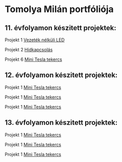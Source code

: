 # Tomolya Milán portfóliója

## 11. évfolyamon készitett projektek:

Projekt 1 [Vezeték nélküli LED](/11/projekt01/projekt01.md)

Projekt 2 [Hídkapcsolás](/11/projekt01/projekt02/projekt02.md) 

Projekt 6 [Mini Tesla tekercs](/11/projekt01/projekt02/projekt06/) 
 
## 12. évfolyamon készitett projektek:

Projekt 1 [Mini Tesla tekercs](https:/)

Projekt 1 [Mini Tesla tekercs](https:/)

Projekt 1 [Mini Tesla tekercs](https:/)

## 13. évfolyamon készitett projektek:

Projekt 1 [Mini Tesla tekercs](https:/)

Projekt 1 [Mini Tesla tekercs](https:/)

Projekt 1 [Mini Tesla tekercs](https:/)

[def]: https://tomolyamilan.github.io/portfolio/11/projekt01/index.md
